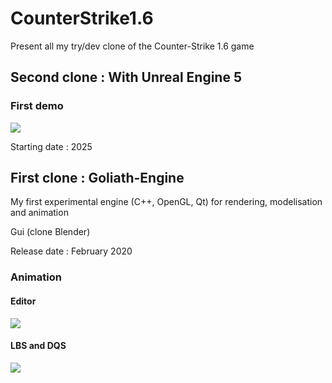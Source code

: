 # CounterStrike1.6
Present all my try/dev clone of the Counter-Strike 1.6 game


## Second clone : With Unreal Engine 5
### First demo 
[![](https://img.youtube.com/vi/SAzxTfb2hlI/0.jpg)](https://youtu.be/SAzxTfb2hlI "view on youtube")

Starting date : 2025


## First clone : Goliath-Engine
My first experimental engine (C++, OpenGL, Qt) for rendering, modelisation and animation

Gui (clone Blender)

Release date :  February 2020


### Animation
#### Editor
[![](https://img.youtube.com/vi/z9rkk2G78Mk/0.jpg)](https://youtu.be/z9rkk2G78Mk "view on youtube")

#### LBS and DQS
[![](https://img.youtube.com/vi/A9o_65bn68Y/0.jpg)](https://youtu.be/A9o_65bn68Y "view on youtube")

